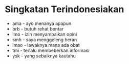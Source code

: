 # Singkatan Terindonesiakan

* ama - ayo menanya apapun
* brb - butuh rehat bentar
* imo - izin menyampaikan opini
* smh - saya menggeleng heran
* lmao - lawaknya mana ada obat
* tmi - terlalu membeberkan informasi
* ysk - yang sebaiknya kautahu
